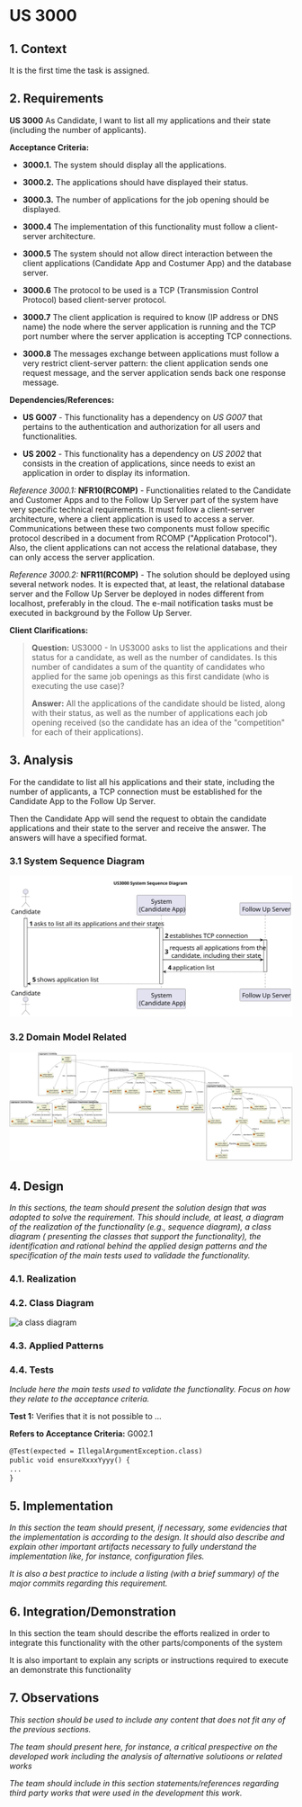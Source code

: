 # US 3000

## 1. Context

It is the first time the task is assigned.

## 2. Requirements

**US 3000** As Candidate, I want to list all my applications and their state (including the number of applicants).

**Acceptance Criteria:**

- **3000.1.** The system should display all the applications.

- **3000.2.** The applications should have displayed their status.

- **3000.3.** The number of applications for the job opening should be displayed.

- **3000.4** The implementation of this functionality must follow a client-server architecture.

- **3000.5** The system should not allow direct interaction between the client applications (Candidate App and Costumer 
  App) and the database server.

- **3000.6** The protocol to be used is a TCP (Transmission Control Protocol) based client-server protocol.

- **3000.7** The client application is required to know (IP address or DNS name) the node where the server application is
  running and the TCP port number where the server application is accepting TCP connections.

- **3000.8** The messages exchange between applications must follow a very restrict client-server pattern: the client application
  sends one request message, and the server application sends back one response message.


**Dependencies/References:**

- **US G007** - This functionality has a dependency on _US G007_ that pertains to the authentication and authorization
  for all users and functionalities.

- **US 2002** - This functionality has a dependency on _US 2002_ that consists in the creation of applications, since
  needs to exist an application in order to display its information.

_Reference 3000.1:_ **NFR10(RCOMP)** - Functionalities related to the Candidate and Customer Apps and to the Follow Up Server
part of the system have very specific technical requirements. It must follow a client-server architecture, where a client 
application is used to access a server. Communications between these two components must follow specific protocol 
described in a document from RCOMP ("Application Protocol"). Also, the client applications can not access the relational
database, they can only access the server application.

_Reference 3000.2:_ **NFR11(RCOMP)** - The solution should be deployed using several network nodes. It is expected that, at
least, the relational database server and the Follow Up Server be deployed in nodes different from localhost, preferably
in the cloud. The e-mail notification tasks must be executed in background by the Follow Up Server. 


**Client Clarifications:**

> **Question:** US3000 - In US3000 asks to list the applications and their status for a candidate, as well as the number
> of candidates. Is this number of candidates a sum of the quantity of candidates who applied for the same job openings
> as this first candidate (who is executing the use case)?
>
>
> **Answer:** All the applications of the candidate should be listed, along with their status, as well as the number of 
> applications each job opening received (so the candidate has an idea of the "competition" for each of their
> applications).


## 3. Analysis

For the candidate to list all his applications and their state, including the number of applicants, a TCP connection must 
be established for the Candidate App to the Follow Up Server.

Then the Candidate App will send the request to obtain the candidate applications and their state to the server and
receive the answer. The answers will have a specified format.


### 3.1 System Sequence Diagram

![system sequence diagram](SSD/US3000_SSD.svg)

### 3.2 Domain Model Related

![domain model related](DM/US3000_DM.svg)


## 4. Design

*In this sections, the team should present the solution design that was adopted to solve the requirement. This should
include, at least, a diagram of the realization of the functionality (e.g., sequence diagram), a class diagram (
presenting the classes that support the functionality), the identification and rational behind the applied design
patterns and the specification of the main tests used to validade the functionality.*

### 4.1. Realization

### 4.2. Class Diagram

![a class diagram]()

### 4.3. Applied Patterns

### 4.4. Tests

*Include here the main tests used to validate the functionality. Focus on how they relate to the acceptance criteria.*

**Test 1:** Verifies that it is not possible to ...

**Refers to Acceptance Criteria:** G002.1

````
@Test(expected = IllegalArgumentException.class)
public void ensureXxxxYyyy() {
...
}
````

## 5. Implementation

*In this section the team should present, if necessary, some evidencies that the implementation is according to the
design. It should also describe and explain other important artifacts necessary to fully understand the implementation
like, for instance, configuration files.*

*It is also a best practice to include a listing (with a brief summary) of the major commits regarding this requirement.*

## 6. Integration/Demonstration

In this section the team should describe the efforts realized in order to integrate this functionality with the other
parts/components of the system

It is also important to explain any scripts or instructions required to execute an demonstrate this functionality

## 7. Observations

*This section should be used to include any content that does not fit any of the previous sections.*

*The team should present here, for instance, a critical prespective on the developed work including the analysis of
alternative solutioons or related works*

*The team should include in this section statements/references regarding third party works that were used in the
development this work.*